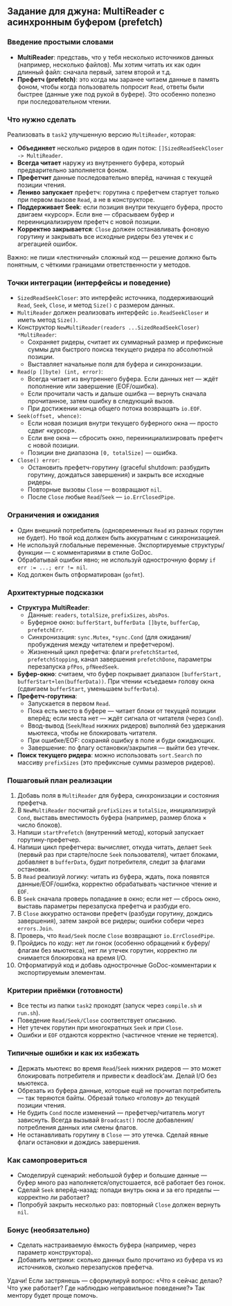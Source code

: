 ## Задание для джуна: MultiReader с асинхронным буфером (prefetch)

### Введение простыми словами

- **MultiReader**: представь, что у тебя несколько источников данных (например, несколько файлов). Мы хотим читать их как один длинный файл: сначала первый, затем второй и т.д.
- **Префетч (prefetch)**: это когда мы заранее читаем данные в память фоном, чтобы когда пользователь попросит `Read`, ответы были быстрее (данные уже под рукой в буфере). Это особенно полезно при последовательном чтении.

### Что нужно сделать

Реализовать в `task2` улучшенную версию `MultiReader`, которая:

- **Объединяет** несколько ридеров в один поток: `[]SizedReadSeekCloser -> MultiReader`.
- **Всегда читает** наружу из внутреннего буфера, который предварительно заполняется фоном.
- **Префетчит** данные последовательно вперёд, начиная с текущей позиции чтения.
- **Лениво запускает** префетч: горутина с префетчем стартует только при первом вызове `Read`, а не в конструкторе.
- **Поддерживает Seek**: если позиция внутри текущего буфера, просто двигаем «курсор». Если вне — сбрасываем буфер и переинициализируем префетч с новой позиции.
- **Корректно закрывается**: `Close` должен останавливать фоновую горутину и закрывать все исходные ридеры без утечек и с агрегацией ошибок.

Важно: не пиши «лестничный» сложный код — решение должно быть понятным, с чёткими границами ответственности у методов.

### Точки интеграции (интерфейсы и поведение)

- `SizedReadSeekCloser`: это интерфейс источника, поддерживающий `Read`, `Seek`, `Close`, и метод `Size()` c размером данных.
- `MultiReader` должен реализовать интерфейс `io.ReadSeekCloser` и иметь метод `Size()`.
- Конструктор `NewMultiReader(readers ...SizedReadSeekCloser) *MultiReader`:
  - Сохраняет ридеры, считает их суммарный размер и префиксные суммы для быстрого поиска текущего ридера по абсолютной позиции.
  - Выставляет начальные поля для буфера и синхронизации.
- `Read(p []byte) (int, error)`:
  - Всегда читает из внутреннего буфера. Если данных нет — ждёт пополнение или завершение (EOF/ошибка).
  - Если прочитали часть и дальше ошибка — вернуть сначала прочитанное, затем ошибку в следующий вызов.
  - При достижении конца общего потока возвращать `io.EOF`.
- `Seek(offset, whence)`:
  - Если новая позиция внутри текущего буферного окна — просто сдвиг «курсор».
  - Если вне окна — сбросить окно, переинициализировать префетч с новой позиции.
  - Позиции вне диапазона `[0, totalSize]` — ошибка.
- `Close() error`:
  - Остановить префетч-горутину (graceful shutdown: разбудить горутину, дождаться завершения) и закрыть все исходные ридеры.
  - Повторные вызовы `Close` — возвращают `nil`.
  - После `Close` любые `Read`/`Seek` — `io.ErrClosedPipe`.

### Ограничения и ожидания

- Один внешний потребитель (одновременных `Read` из разных горутин не будет). Но твой код должен быть аккуратным с синхронизацией.
- Не используй глобальные переменные. Экспортируемые структуры/функции — с комментариями в стиле GoDoc.
- Обрабатывай ошибки явно; не используй однострочную форму `if err := ...; err != nil`.
- Код должен быть отформатирован (`gofmt`).

### Архитектурные подсказки

- **Структура MultiReader**:
  - Данные: `readers`, `totalSize`, `prefixSizes`, `absPos`.
  - Буферное окно: `bufferStart`, `bufferData []byte`, `bufferCap`, `prefetchErr`.
  - Синхронизация: `sync.Mutex`, `*sync.Cond` (для ожидания/пробуждения между читателем и префетчером).
  - Жизненный цикл префетча: флаги `prefetchStarted`, `prefetchStopping`, канал завершения `prefetchDone`, параметры перезапуска `pfPos`, `pfNeedSeek`.
- **Буфер-окно**: считаем, что буфер покрывает диапазон `[bufferStart, bufferStart+len(bufferData))`. При чтении «съедаем» голову окна (сдвигаем `bufferStart`, уменьшаем `bufferData`).
- **Префетч-горутинa**:
  - Запускается в первом `Read`.
  - Пока есть место в буфере — читает блоки от текущей позиции вперёд; если места нет — ждёт сигнала от читателя (через `Cond`).
  - Ввод-вывод (`Seek`/`Read` нижних ридеров) выполняй без удержания мьютекса, чтобы не блокировать читателя.
  - При ошибке/EOF: сохраняй ошибку в поле и буди ожидающих.
  - Завершение: по флагу остановки/закрытия — выйти без утечек.
- **Поиск текущего ридера**: можно использовать `sort.Search` по массиву `prefixSizes` (это префиксные суммы размеров ридеров).

### Пошаговый план реализации

1. Добавь поля в `MultiReader` для буфера, синхронизации и состояния префетча.
2. В `NewMultiReader` посчитай `prefixSizes` и `totalSize`, инициализируй `Cond`, выставь вместимость буфера (например, размер блока × число блоков).
3. Напиши `startPrefetch` (внутренний метод), который запускает горутину-префетчер.
4. Напиши цикл префетчера: вычисляет, откуда читать, делает `Seek` (первый раз при старте/после `Seek` пользователя), читает блоками, добавляет в `bufferData`, будит потребителя, следит за флагами остановки.
5. В `Read` реализуй логику: читать из буфера, ждать, пока появятся данные/EOF/ошибка, корректно обрабатывать частичное чтение и `EOF`.
6. В `Seek` сначала проверь попадание в окно; если нет — сбрось окно, выставь параметры перезапуска префетча и разбуди его.
7. В `Close` аккуратно останови префетч (разбуди горутину, дождись завершения), затем закрой все ридеры; ошибки собери через `errors.Join`.
8. Проверь, что `Read/Seek` после `Close` возвращают `io.ErrClosedPipe`.
9. Пройдись по коду: нет ли гонок (особенно обращений к буферу/флагам без мьютекса), нет ли утечек горутин, корректно ли снимается блокировка на время I/O.
10. Отформатируй код и добавь однострочные GoDoc-комментарии к экспортируемым элементам.

### Критерии приёмки (готовности)

- Все тесты из папки `task2` проходят (запуск через `compile.sh` и `run.sh`).
- Поведение `Read/Seek/Close` соответствует описанию.
- Нет утечек горутин при многократных `Seek` и при `Close`.
- Ошибки и `EOF` отдаются корректно (частичное чтение не теряется).

### Типичные ошибки и как их избежать

- Держать мьютекс во время `Read`/`Seek` нижних ридеров — это может блокировать потребителя и привести к deadlock’ам. Делай I/O без мьютекса.
- Обрезать из буфера данные, которые ещё не прочитал потребитель — так теряются байты. Обрезай только «голову» до текущей позиции чтения.
- Не будить `Cond` после изменений — префетчер/читатель могут зависнуть. Всегда вызывай `Broadcast()` после добавления/потребления данных или смены флагов.
- Не останавливать горутину в `Close` — это утечка. Сделай явные флаги остановки и дождись завершения.

### Как самопровериться

- Смоделируй сценарий: небольшой буфер и большие данные — буфер много раз наполняется/опустошается, всё работает без гонок.
- Сделай `Seek` вперёд-назад: попади внутрь окна и за его пределы — корректно ли работает?
- Попробуй закрыть несколько раз: повторный `Close` должен вернуть `nil`.

### Бонус (необязательно)

- Сделать настраиваемую ёмкость буфера (например, через параметр конструктора).
- Добавить метрики: сколько данных было прочитано из буфера vs из источников, сколько перезапусков префетча.

Удачи! Если застрянешь — сформулируй вопрос: «Что я сейчас делаю? Что уже работает? Где наблюдаю неправильное поведение?» Так ментору будет проще помочь.


